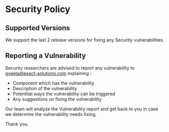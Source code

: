 # Security Policy

## Supported Versions

We support the last 2 release versions for fixing any Security vulnerabilities.

## Reporting a Vulnerability

Security researchers are advised to report any vulnerability to gyeeta@exact-solutions.com explaining :

- Component which has the vulnerability 
- Description of the vulnerability 
- Potentital ways the vulnerability can be triggered
- Any suggestions on fixing the vulnerability

Our team will analyze the Vulnerability report and get back to you in case we determine the vulnerability 
needs fixing.

Thank you.
